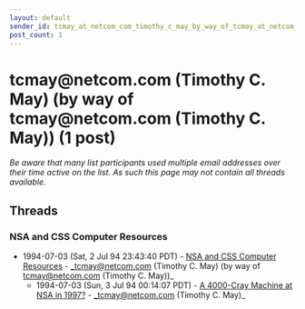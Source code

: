 ```yaml
---
layout: default
sender_id: tcmay_at_netcom_com_timothy_c_may_by_way_of_tcmay_at_netcom_com_timothy_c_may_
post_count: 1
---
```


# tcmay<span>@</span>netcom.com (Timothy C. May) (by way of tcmay<span>@</span>netcom.com (Timothy C. May)) (1 post)

_Be aware that many list participants used multiple email addresses over their time active on the list. As such this page may not contain all threads available._

## Threads

### NSA and CSS Computer Resources
+ 1994-07-03 (Sat, 2 Jul 94 23:43:40 PDT) - [NSA and CSS Computer Resources](/archive/1994/07/a071ce48a8a2f12efb496d1ee31d7531d1f4ae49b6d4afca8da5800be945910a) - _tcmay@netcom.com (Timothy C. May) (by way of tcmay@netcom.com (Timothy C. May))_
  + 1994-07-03 (Sun, 3 Jul 94 00:14:07 PDT) - [A 4000-Cray Machine at NSA in 1997?](/archive/1994/07/3a5884bd4aee0f16ea368bf15fcd5550c7ea4a76cd921fbbab922fd6fdb8c7a7) - _tcmay@netcom.com (Timothy C. May)_

